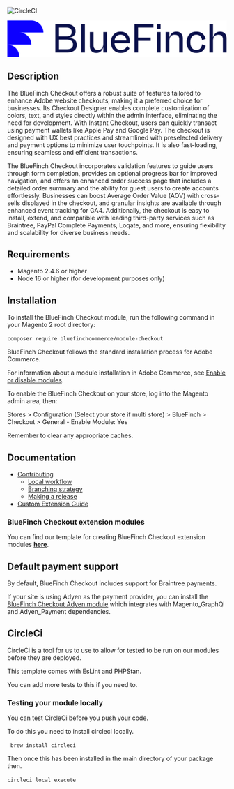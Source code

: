![CircleCI](https://dl.circleci.com/status-badge/img/gh/bluefinchcommerce/module-bluefinch-checkout/tree/main.svg?style=svg&circle-token=244e88ea8c8c2c317e9fbe475efabdce9b01281e)

![BlueFinch Checkout](./assets/logo.svg)

## Description
The BlueFinch Checkout offers a robust suite of features tailored to enhance Adobe website checkouts, making it a preferred choice for businesses. Its Checkout Designer enables complete customization of colors, text, and styles directly within the admin interface, eliminating the need for development. With Instant Checkout, users can quickly transact using payment wallets like Apple Pay and Google Pay. The checkout is designed with UX best practices and streamlined with preselected delivery and payment options to minimize user touchpoints. It is also fast-loading, ensuring seamless and efficient transactions.

The BlueFinch Checkout incorporates validation features to guide users through form completion, provides an optional progress bar for improved navigation, and offers an enhanced order success page that includes a detailed order summary and the ability for guest users to create accounts effortlessly. Businesses can boost Average Order Value (AOV) with cross-sells displayed in the checkout, and granular insights are available through enhanced event tracking for GA4. Additionally, the checkout is easy to install, extend, and compatible with leading third-party services such as Braintree, PayPal Complete Payments, Loqate, and more, ensuring flexibility and scalability for diverse business needs.

## Requirements

- Magento 2.4.6 or higher
- Node 16 or higher (for development purposes only)

## Installation

To install the BlueFinch Checkout module, run the following command in your Magento 2 root directory:

``` composer require bluefinchcommerce/module-checkout ```

BlueFinch Checkout follows the standard installation process for Adobe Commerce.

For information about a module installation in Adobe Commerce, see [Enable or disable modules](https://experienceleague.adobe.com/en/docs/commerce-operations/installation-guide/tutorials/manage-modules).

To enable the BlueFinch Checkout on your store, log into the Magento admin area, then:

Stores > Configuration (Select your store if multi store) > BlueFinch > Checkout > General - Enable Module: Yes

Remember to clear any appropriate caches.

## Documentation

- [Contributing](.github/CONTRIBUTING.md)
    - [Local workflow](.github/CONTRIBUTING.md#local-workflow)
    - [Branching strategy](.github/CONTRIBUTING.md#branching-strategy)
    - [Making a release](.github/CONTRIBUTING.md#making-a-release)
- [Custom Extension Guide](docs/Extensions.md)

### BlueFinch Checkout extension modules

You can find our template for creating BlueFinch Checkout extension modules **[here](https://github.com/bluefinchcommerce/bluefinch-checkout-new-module-template)**.

## Default payment support

By default, BlueFinch Checkout includes support for Braintree payments.

If your site is using Adyen as the payment provider, you can install the [BlueFinch Checkout Adyen module](https://github.com/bluefinchcommerce/module-bluefinch-checkout-adyen)
which integrates with Magento_GraphQl and Adyen_Payment dependencies.

## CircleCi

CircleCi is a tool for us to use to allow for tested to be run on our modules before they are deployed.

This template comes with EsLint and PHPStan.

You can add more tests to this if you need to.


### Testing your module locally

You can test CircleCi before you push your code.

To do this you need to install circleci locally.

``` brew install circleci```

Then once this has been installed in the main directory of your package then.

```circleci local execute```